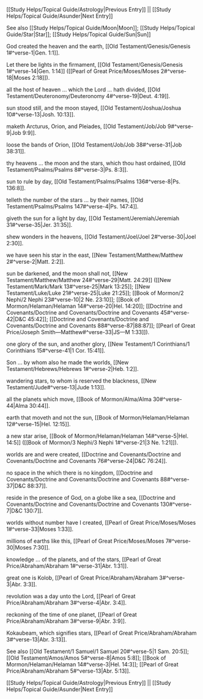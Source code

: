 [[Study Helps/Topical Guide/Astrology|Previous Entry]]  ||  [[Study Helps/Topical Guide/Asunder|Next Entry]]

 See also [[Study Helps/Topical Guide/Moon|Moon]]; [[Study Helps/Topical Guide/Star|Star]]; [[Study Helps/Topical Guide/Sun|Sun]]

 God created the heaven and the earth, [[Old Testament/Genesis/Genesis 1#^verse-1|Gen. 1:1]].

 Let there be lights in the firmament, [[Old Testament/Genesis/Genesis 1#^verse-14|Gen. 1:14]] ([[Pearl of Great Price/Moses/Moses 2#^verse-18|Moses 2:18]]).

 all the host of heaven ... which the Lord ... hath divided, [[Old Testament/Deuteronomy/Deuteronomy 4#^verse-19|Deut. 4:19]].

 sun stood still, and the moon stayed, [[Old Testament/Joshua/Joshua 10#^verse-13|Josh. 10:13]].

 maketh Arcturus, Orion, and Pleiades, [[Old Testament/Job/Job 9#^verse-9|Job 9:9]].

 loose the bands of Orion, [[Old Testament/Job/Job 38#^verse-31|Job 38:31]].

 thy heavens ... the moon and the stars, which thou hast ordained, [[Old Testament/Psalms/Psalms 8#^verse-3|Ps. 8:3]].

 sun to rule by day, [[Old Testament/Psalms/Psalms 136#^verse-8|Ps. 136:8]].

 telleth the number of the stars ... by their names, [[Old Testament/Psalms/Psalms 147#^verse-4|Ps. 147:4]].

 giveth the sun for a light by day, [[Old Testament/Jeremiah/Jeremiah 31#^verse-35|Jer. 31:35]].

 shew wonders in the heavens, [[Old Testament/Joel/Joel 2#^verse-30|Joel 2:30]].

 we have seen his star in the east, [[New Testament/Matthew/Matthew 2#^verse-2|Matt. 2:2]].

 sun be darkened, and the moon shall not, [[New Testament/Matthew/Matthew 24#^verse-29|Matt. 24:29]] ([[New Testament/Mark/Mark 13#^verse-25|Mark 13:25]]; [[New Testament/Luke/Luke 21#^verse-25|Luke 21:25]]; [[Book of Mormon/2 Nephi/2 Nephi 23#^verse-10|2 Ne. 23:10]]; [[Book of Mormon/Helaman/Helaman 14#^verse-20|Hel. 14:20]]; [[Doctrine and Covenants/Doctrine and Covenants/Doctrine and Covenants 45#^verse-42|D&C 45:42]]; [[Doctrine and Covenants/Doctrine and Covenants/Doctrine and Covenants 88#^verse-87|88:87]]; [[Pearl of Great Price/Joseph Smith—Matthew#^verse-33|JS—M 1:33]]).

 one glory of the sun, and another glory, [[New Testament/1 Corinthians/1 Corinthians 15#^verse-41|1 Cor. 15:41]].

 Son ... by whom also he made the worlds, [[New Testament/Hebrews/Hebrews 1#^verse-2|Heb. 1:2]].

 wandering stars, to whom is reserved the blackness, [[New Testament/Jude#^verse-13|Jude 1:13]].

 all the planets which move, [[Book of Mormon/Alma/Alma 30#^verse-44|Alma 30:44]].

 earth that moveth and not the sun, [[Book of Mormon/Helaman/Helaman 12#^verse-15|Hel. 12:15]].

 a new star arise, [[Book of Mormon/Helaman/Helaman 14#^verse-5|Hel. 14:5]] ([[Book of Mormon/3 Nephi/3 Nephi 1#^verse-21|3 Ne. 1:21]]).

 worlds are and were created, [[Doctrine and Covenants/Doctrine and Covenants/Doctrine and Covenants 76#^verse-24|D&C 76:24]].

 no space in the which there is no kingdom, [[Doctrine and Covenants/Doctrine and Covenants/Doctrine and Covenants 88#^verse-37|D&C 88:37]].

 reside in the presence of God, on a globe like a sea, [[Doctrine and Covenants/Doctrine and Covenants/Doctrine and Covenants 130#^verse-7|D&C 130:7]].

 worlds without number have I created, [[Pearl of Great Price/Moses/Moses 1#^verse-33|Moses 1:33]].

 millions of earths like this, [[Pearl of Great Price/Moses/Moses 7#^verse-30|Moses 7:30]].

 knowledge ... of the planets, and of the stars, [[Pearl of Great Price/Abraham/Abraham 1#^verse-31|Abr. 1:31]].

 great one is Kolob, [[Pearl of Great Price/Abraham/Abraham 3#^verse-3|Abr. 3:3]].

 revolution was a day unto the Lord, [[Pearl of Great Price/Abraham/Abraham 3#^verse-4|Abr. 3:4]].

 reckoning of the time of one planet, [[Pearl of Great Price/Abraham/Abraham 3#^verse-9|Abr. 3:9]].

 Kokaubeam, which signifies stars, [[Pearl of Great Price/Abraham/Abraham 3#^verse-13|Abr. 3:13]].

 See also [[Old Testament/1 Samuel/1 Samuel 20#^verse-5|1 Sam. 20:5]]; [[Old Testament/Amos/Amos 5#^verse-8|Amos 5:8]]; [[Book of Mormon/Helaman/Helaman 14#^verse-3|Hel. 14:3]]; [[Pearl of Great Price/Abraham/Abraham 5#^verse-13|Abr. 5:13]].

[[Study Helps/Topical Guide/Astrology|Previous Entry]]  ||  [[Study Helps/Topical Guide/Asunder|Next Entry]]